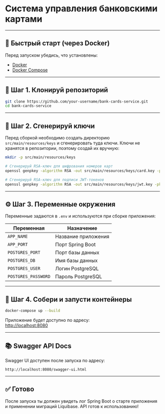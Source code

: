 # Система управления банковскими картами

---

## 🚀 Быстрый старт (через Docker)

Перед запуском убедись, что установлены:

- [Docker](https://www.docker.com/)
- [Docker Compose](https://docs.docker.com/compose/)

---

## 📁 Шаг 1. Клонируй репозиторий

```bash
git clone https://github.com/your-username/bank-cards-service.git
cd bank-cards-service
```

---

## 🔐 Шаг 2. Сгенерируй ключи

Перед сборкой необходимо создать директорию `src/main/resources/keys` и сгенерировать туда ключи. Ключи не хранятся в репозитории, поэтому создай их вручную:

```bash
mkdir -p src/main/resources/keys

# Сгенерируй RSA-ключ для шифрования номеров карт
openssl genpkey -algorithm RSA -out src/main/resources/keys/card.key -pkeyopt rsa_keygen_bits:2048

# Сгенерируй RSA-ключ для подписи JWT-токенов
openssl genpkey -algorithm RSA -out src/main/resources/keys/jwt.key -pkeyopt rsa_keygen_bits:2048
```
---


## ⚙️ Шаг 3. Переменные окружения

Переменные задаются в `.env` и используются при сборке приложения:

| Переменная          | Назначение          |
|---------------------|---------------------|
| `APP_NAME`          | Название приложения |
| `APP_PORT`          | Порт Spring Boot    |
| `POSTGRES_PORT`     | Порт базы данных    |
| `POSTGRES_DB`       | Имя базы данных     |
| `POSTGRES_USER`     | Логин PostgreSQL    |
| `POSTGRES_PASSWORD` | Пароль PostgreSQL   |

---

## 🐳 Шаг 4. Собери и запусти контейнеры

```bash
docker-compose up --build
```

Приложение будет доступно по адресу:  
[http://localhost:8080](http://localhost:8080)

---

## 📚 Swagger API Docs

Swagger UI доступен после запуска по адресу:

```
http://localhost:8080/swagger-ui.html
```

---

## ✅ Готово

После запуска ты должен увидеть лог Spring Boot о старте приложения и применении миграций Liquibase. API готов к использованию!
